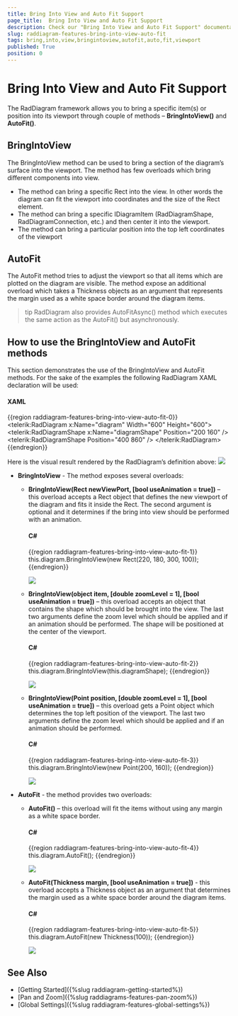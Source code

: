 ```yaml
---
title: Bring Into View and Auto Fit Support
page_title:  Bring Into View and Auto Fit Support
description: Check our "Bring Into View and Auto Fit Support" documentation article for the RadDiagram WPF control.
slug: raddiagram-features-bring-into-view-auto-fit
tags: bring,into,view,bringintoview,autofit,auto,fit,viewport
published: True
position: 0
---
```


# Bring Into View and Auto Fit Support

The RadDiagram framework allows you to bring a specific item(s) or position into its viewport through couple of methods – __BringIntoView()__ and __AutoFit()__.

## BringIntoView

The BringIntoView method can be used to bring a section of the diagram’s surface into the viewport. The method has few overloads which bring different components into view. 

* The method can bring a specific Rect into the view. In other words the diagram can fit the viewport into coordinates and the size of the Rect element.
* The method can bring a specific IDiagramItem (RadDiagramShape, RadDiagramConnection, etc.) and then center it into the viewport.
* The method can bring a particular position into the top left coordinates of the viewport

## AutoFit

The AutoFit method tries to adjust the viewport so that all items which are plotted on the diagram are visible. The method expose an additional overload which takes a Thickness objects as an argument that represents the margin used as a white space border around the diagram items.

>tip RadDiagram also provides AutoFitAsync() method which executes the same action as the AutoFit() but asynchronously.

## How to use the BringIntoView and AutoFit methods

This section demonstrates the use of the BringIntoView and AutoFit methods. For the sake of the examples the following RadDiagram XAML declaration will be used:

#### __XAML__
{{region raddiagram-features-bring-into-view-auto-fit-0}}
	<telerik:RadDiagram x:Name="diagram" Width="600" Height="600">
		<telerik:RadDiagramShape x:Name="diagramShape" Position="200 160" />
		<telerik:RadDiagramShape Position="400 860" />
	</telerik:RadDiagram>
{{endregion}}

Here is the visual result rendered by the RadDiagram’s definition above:
![](images/radidiagram-features-bringintoview-autofit_01.png)

* __BringIntoView__ - The method exposes several overloads:
	* __BringIntoView(Rect newViewPort, [bool useAnimation = true])__ – this overload accepts a Rect object that defines the new viewport of the diagram and fits it inside the Rect. The second argument is optional and it determines if the bring into view should be performed with an animation. 
	
		#### __C#__
		{{region raddiagram-features-bring-into-view-auto-fit-1}}
			this.diagram.BringIntoView(new Rect(220, 180, 300, 100));
		{{endregion}}

		![](images/radidiagram-features-bringintoview-autofit_02.png)

	* __BringIntoView(object item, [double zoomLevel = 1], [bool useAnimation =  true])__ – this overload accepts an object that contains the shape which should be brought into the view. The last two arguments define the zoom level which should be applied and if an animation should be performed. The shape will be positioned at the center of the viewport.
	
		#### __C#__
		{{region raddiagram-features-bring-into-view-auto-fit-2}}
			this.diagram.BringIntoView(this.diagramShape);
		{{endregion}}

		![](images/radidiagram-features-bringintoview-autofit_03.png)
	
	* __BringIntoView(Point position, [double zoomLevel = 1], [bool useAnimation =  true])__ – this overload gets a Point object which determines the top left position of the viewport. The last two arguments define the zoom level which should be applied and if an animation should be performed.
		
		#### __C#__
		{{region raddiagram-features-bring-into-view-auto-fit-3}}
			this.diagram.BringIntoView(new Point(200, 160));
		{{endregion}}
		
		![](images/radidiagram-features-bringintoview-autofit_04.png)

* __AutoFit__ - the method provides two overloads: 
	
	* __AutoFit()__ – this overload will fit the items without using any margin as a white space border.
		#### __C#__
		{{region raddiagram-features-bring-into-view-auto-fit-4}}
			this.diagram.AutoFit();
		{{endregion}}
		
		![](images/radidiagram-features-bringintoview-autofit_05.png)
		
	* __AutoFit(Thickness margin, [bool useAnimation = true])__  - this overload accepts a Thickness object as an argument that determines the margin used as a white space border around the diagram items. 
		
		#### __C#__
		{{region raddiagram-features-bring-into-view-auto-fit-5}}
			this.diagram.AutoFit(new Thickness(100));
		{{endregion}}
		
		![](images/radidiagram-features-bringintoview-autofit_06.png)

## See Also
 * [Getting Started]({%slug raddiagram-getting-started%})
 * [Pan and Zoom]({%slug raddiagrams-features-pan-zoom%})
 * [Global Settings]({%slug raddiagram-features-global-settings%})
 